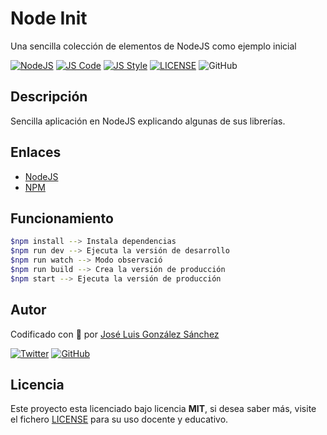 # Node Init

Una sencilla colección de elementos de NodeJS como ejemplo inicial

[![NodeJS](https://img.shields.io/badge/NodeJS-Ready-83BA63)](https://hub.docker.com/r/joseluisgs/apirest-fake)
[![JS Code](https://img.shields.io/badge/JS%20Code-ES2019-yellow)](https://www.ecma-international.org/ecma-262)
[![JS Style](https://img.shields.io/badge/JS%20Style-AirBnB-ff69b4)](https://airbnb.io/javascript)
[![LICENSE](https://img.shields.io/badge/Lisence-MIT-green)](https://github.com/joseluisgs/nodeinit/blob/master/LICENSE)
![GitHub](https://img.shields.io/github/last-commit/joseluisgs/nodeinit)

## Descripción

Sencilla aplicación en NodeJS explicando algunas de sus librerías.

## Enlaces

- [NodeJS](https://nodejs.org/es/)
- [NPM](https://www.npmjs.com/)

## Funcionamiento
```zsh
$npm install --> Instala dependencias
$npm run dev --> Ejecuta la versión de desarrollo
$npm run watch --> Modo observació
$npm run build --> Crea la versión de producción
$npm start --> Ejecuta la versión de producción
```

## Autor

Codificado con :sparkling_heart: por [José Luis González Sánchez](https://twitter.com/joseluisgonsan)

[![Twitter](https://img.shields.io/twitter/follow/joseluisgonsan?style=social)](https://twitter.com/joseluisgonsan)
[![GitHub](https://img.shields.io/github/followers/joseluisgs?style=social)](https://github.com/joseluisgs)
## Licencia

Este proyecto esta licenciado bajo licencia **MIT**, si desea saber más, visite el fichero [LICENSE](https://github.com/joseluisgs/nodeinit/blob/master/LICENSE) para su uso docente y educativo.
